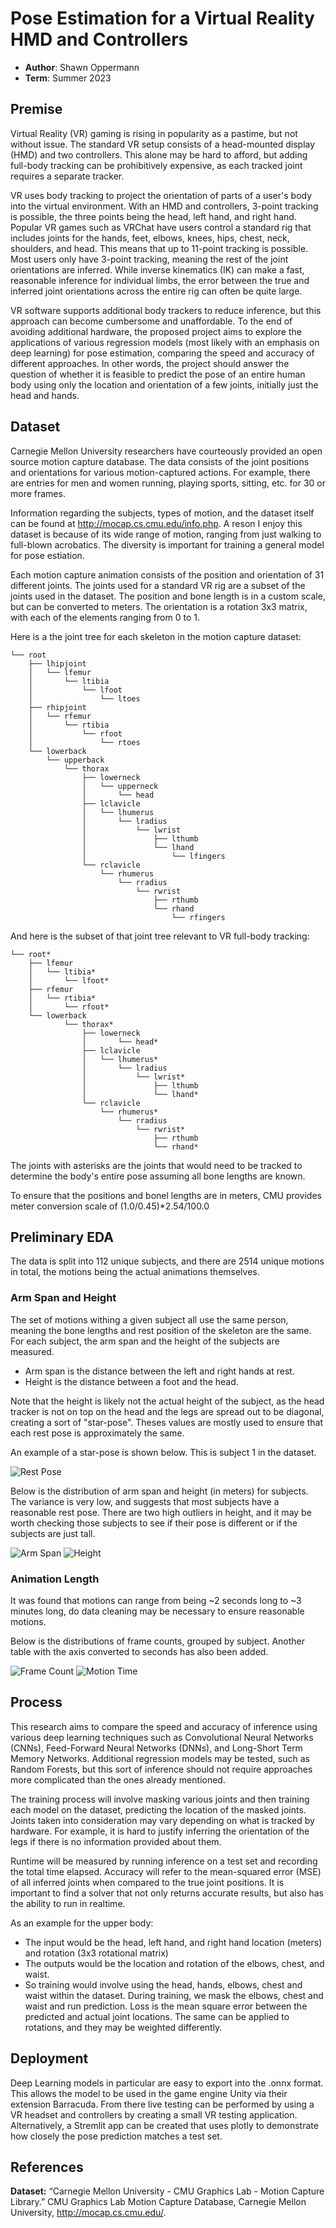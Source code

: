 # Pose Estimation for a Virtual Reality HMD and Controllers

- **Author**: Shawn Oppermann
- **Term**: Summer 2023

## Premise

Virtual Reality (VR) gaming is rising in popularity as a pastime, but not without issue. The standard VR setup consists of a head-mounted display (HMD) and two controllers. This alone may be hard to afford, but adding full-body tracking can be prohibitively expensive, as each tracked joint requires a separate tracker.

VR uses body tracking to project the orientation of parts of a user's body into the virtual environment. With an HMD and controllers, 3-point tracking is possible, the three points being the head, left hand, and right hand. Popular VR games such as VRChat have users control a standard rig that includes joints for the hands, feet, elbows, knees, hips, chest, neck, shoulders, and head. This means that up to 11-point tracking is possible. Most users only have 3-point tracking, meaning the rest of the joint orientations are inferred. While inverse kinematics (IK) can make a fast, reasonable inference for individual limbs, the error between the true and inferred joint orientations across the entire rig can often be quite large.

VR software supports additional body trackers to reduce inference, but this approach can become cumbersome and unaffordable. To the end of avoiding additional hardware, the proposed project aims to explore the applications of various regression models (most likely with an emphasis on deep learning) for pose estimation, comparing the speed and accuracy of different approaches. In other words, the project should answer the question of whether it is feasible to predict the pose of an entire human body using only the location and orientation of a few joints, initially just the head and hands.

## Dataset

Carnegie Mellon University researchers have courteously provided an open source motion capture database. The data consists of the joint positions and orientations for various motion-captured actions. For example, there are entries for men and women running, playing sports, sitting, etc. for 30 or more frames. 

Information regarding the subjects, types of motion, and the dataset itself can be found at http://mocap.cs.cmu.edu/info.php. A reson I enjoy this dataset is because of its wide range of motion, ranging from just walking to full-blown acrobatics. The diversity is important for training a general model for pose estiation.

Each motion capture animation consists of the position and orientation of 31 different joints. The joints used for a standard VR rig are a subset of the joints used in the dataset. The position and bone length is in a custom scale, but can be converted to meters. The orientation is a rotation 3x3 matrix, with each of the elements ranging from 0 to 1.

Here is a the joint tree for each skeleton in the motion capture dataset:

```
└── root
    ├── lhipjoint
    │   └── lfemur
    │       └── ltibia
    │           └── lfoot
    │               └── ltoes
    ├── rhipjoint
    │   └── rfemur
    │       └── rtibia
    │           └── rfoot
    │               └── rtoes
    └── lowerback
        └── upperback
            └── thorax
                ├── lowerneck
                │   └── upperneck
                │       └── head
                ├── lclavicle
                │   └── lhumerus
                │       └── lradius
                │           └── lwrist
                │               ├── lthumb
                │               └── lhand
                │                   └── lfingers
                └── rclavicle
                    └── rhumerus
                        └── rradius
                            └── rwrist
                                ├── rthumb
                                └── rhand
                                    └── rfingers
```

And here is the subset of that joint tree relevant to VR full-body tracking:

```
└── root*
    ├── lfemur
    │   └── ltibia*
    │       └── lfoot*
    ├── rfemur
    │   └── rtibia*
    │       └── rfoot*
    └── lowerback
            └── thorax*
                ├── lowerneck
                │       └── head*
                ├── lclavicle
                │   └── lhumerus*
                │       └── lradius
                │           └── lwrist*
                │               ├── lthumb
                │               └── lhand*
                └── rclavicle
                    └── rhumerus*
                        └── rradius
                            └── rwrist*
                                ├── rthumb
                                └── rhand*
```
The joints with asterisks are the joints that would need to be tracked to determine the body's entire pose assuming all bone lengths are known.

To ensure that the positions and bonel lengths are in meters, CMU provides meter conversion scale of (1.0/0.45)*2.54/100.0

## Preliminary EDA

The data is split into 112 unique subjects, and there are 2514 unique motions in total, the motions being the actual animations themselves. 

### Arm Span and Height

The set of motions withing a given subject all use the same person, meaning the bone lengths and rest position of the skeleton are the same. For each subject, the arm span and the height of the subjects are measured.

* Arm span is the distance between the left and right hands at rest.
* Height is the distance between a foot and the head.

Note that the height is likely not the actual height of the subject, as the head tracker is not on top on the head and the legs are spread out to be diagonal, creating a sort of "star-pose". Theses values are mostly used to ensure that each rest pose is approximately the same. 

An example of a star-pose
is shown below. This is subject 1 in the dataset.

![Rest Pose](example_rest_pose.png)

Below is the distribution of arm span and height (in meters) for subjects. The variance is very low, and suggests that most subjects have a reasonable rest pose. There are two high outliers in height, and it may be worth checking those subjects to see if their pose is different or if the subjects are just tall.

![Arm Span](armspan.png)
![Height](height.png)

### Animation Length

It was found that motions can range from being ~2 seconds long to ~3 minutes long, do data cleaning may be necessary to ensure reasonable motions.

Below is the distributions of frame counts, grouped by subject. Another table with the axis converted to seconds has also been added.

![Frame Count](frame_count.png)
![Motion Time](motion_time.png)

## Process

This research aims to compare the speed and accuracy of inference using various deep learning techniques such as Convolutional Neural Networks (CNNs), Feed-Forward Neural Networks (DNNs), and Long-Short Term Memory Networks. Additional regression models may be tested, such as Random Forests, but this sort of inference should not require approaches more complicated than the ones already mentioned.

The training process will involve masking various joints and then training each model on the dataset, predicting the location of the masked joints. Joints taken into consideration may vary depending on what is tracked by hardware. For example, it is hard to justify inferring the orientation of the legs if there is no information provided about them.

Runtime will be measured by running inference on a test set and recording the total time elapsed. Accuracy will refer to the mean-squared error (MSE) of all inferred joints when compared to the true joint positions. It is important to find a solver that not only returns accurate results, but also has the ability to run in realtime.

As an example for the upper body:

* The input would be the head, left hand, and right hand location (meters) and rotation (3x3 rotational matrix)
* The outputs would be the location and rotation of the elbows, chest, and waist.
* So training would involve using the head, hands, elbows, chest and waist within the dataset. During training, we mask the elbows, chest and waist and run prediction. Loss is the mean square error between the predicted and actual joint locations. The same can be applied to rotations, and they may be weighted differently.

## Deployment

Deep Learning models in particular are easy to export into the .onnx format. This allows the model to be used in the game engine Unity via their extension Barracuda. From there live testing can be performed by using a VR headset and controllers by creating a small VR testing application. Alternatively, a Stremlit app can be created that uses plotly to demonstrate how closely the pose prediction matches a test set.

## References

**Dataset:** “Carnegie Mellon University - CMU Graphics Lab - Motion Capture Library.” CMU Graphics Lab Motion Capture Database, Carnegie Mellon University, http://mocap.cs.cmu.edu/. 
